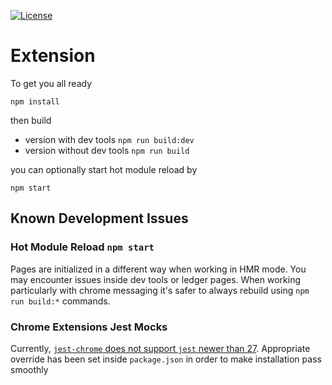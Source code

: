 [![License](https://img.shields.io/badge/License-Apache_2.0-blue.svg)](https://opensource.org/licenses/Apache-2.0)

# Extension

To get you all ready

`npm install`

then build

* version with dev tools `npm run build:dev`
* version without dev tools `npm run build`

you can optionally start hot module reload by

`npm start`

## Known Development Issues

### Hot Module Reload `npm start`

Pages are initialized in a different way when working in HMR mode. You may encounter issues inside dev tools or ledger pages. When working particularly with chrome messaging it's safer to always rebuild using `npm run build:*` commands. 

### Chrome Extensions Jest Mocks

Currently, [`jest-chrome` does not support `jest` newer than 27](https://github.com/extend-chrome/jest-chrome/issues/19). Appropriate override has been set inside `package.json` in order to make installation pass smoothly
